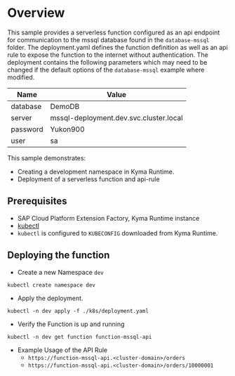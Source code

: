 # Overview

This sample provides a serverless function configured as an api endpoint for communication to the mssql database found in the `database-mssql` folder. The deployment.yaml defines the function definition as well as an api rule to expose the function to the internet without authentication. The deployment contains the following parameters which may need to be changed if the default options of the `database-mssql` example where modified.

| Name     | Value                                  |
| -------- | -------------------------------------- |
| database | DemoDB                                 |
| server   | mssql-deployment.dev.svc.cluster.local |
| password | Yukon900                               |
| user     | sa                                     |

This sample demonstrates:

- Creating a development namespace in Kyma Runtime.
- Deployment of a serverless function and api-rule

## Prerequisites

- SAP Cloud Platform Extension Factory, Kyma Runtime instance
- [kubectl](https://kubernetes.io/docs/tasks/tools/install-kubectl/)
- `kubectl` is configured to `KUBECONFIG` downloaded from Kyma Runtime.

## Deploying the function

- Create a new Namespace `dev`

```shell script
kubectl create namespace dev
```

- Apply the deployment.

```shell script
kubectl -n dev apply -f ./k8s/deployment.yaml
```

- Verify the Function is up and running

```shell script
kubectl -n dev get function function-mssql-api
```

- Example Usage of the API Rule
  - `https://function-mssql-api.<cluster-domain>/orders`
  - `https://function-mssql-api.<cluster-domain>/orders/10000001`
